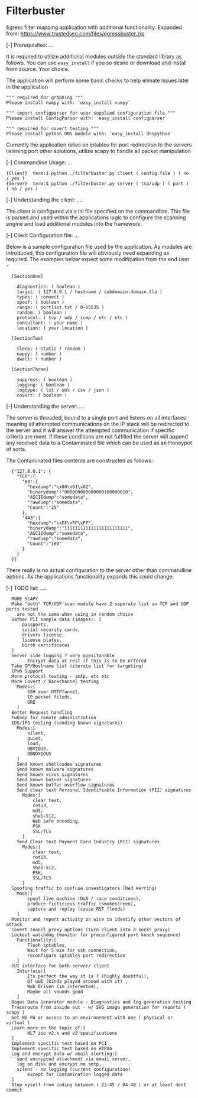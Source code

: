 Filterbuster
============

Egress filter mapping application with additional functionality.
Expanded from: https://www.trustedsec.com/files/egressbuster.zip

  [-] Prerequisites: ...

  It is required to utilize additional modules outside the standard library as follows. You can use
  `easy_install` if you so desire or download and install from source. Your choice.

  The application will perform some basic checks to help elimate issues later in the application

    """ required for graphing """
    Please install numpy with: `easy_install numpy`

    """ import configparser for user supplied configuration file """
    Please install ConfigParser with: `easy_install configparser`

    """ required for covert testing """
    Please install python DNS module with: `easy_install dnspython`

  Currently the application relies on iptables for port redirection to the servers listening port
  other solutions, utilize scapy to handle all packet manipulation

  [-] Commandline Usage: ...
  
    {Client}  term:$ python ./filterbuster.py client ( config.file ) ( no / yes )
    {Server}  term:$ python ./filterbuster.py server ( tcp/udp ) ( port ) ( no / yes )

  [-] Understanding the client: ....

  The client is configured via a ini file specified on the commandline. This file is parsed 
  and used within the applications logic to configure the scanning engine and load additional
  modules into the framework.
  
  [-] Client Configuration file: ...

  Below is a sample configuration file used by the application. As modules are introduced, this
  configuration file will obviously need expanding as required. The examples below expect some
  modification from the end user -

      [SectionOne]

        diagnostics: ( boolean )
        target: ( 127.0.0.1 / hostname / subdomain.domain.tla )
        types: ( connect )
        spoof: ( boolean )
        range: ( portlist.txt / 0-65535 )
        random: ( boolean )
        protocol: ( tcp / udp / icmp / etc / etc )
        consultant: ( your name )
        location: ( your location )
      
      [SectionTwo]
      
        sleep: ( static / random )
        nappy: ( number )
        dwell: ( number )
      
      [SectionThree]
      
        suppress: ( boolean )
        logging: ( boolean )
        logtype: ( txt / xml / csv / json )
        covert: ( boolean )

  [-] Understanding the server: ....
  
  The server is threaded, bound to a single port and listens on all interfaces meaning all attempted 
  communications on the IP stack will be redirected to the server and it will answer the attempted 
  communication if specific criteria are meet. If these conditions are not fulfilled the server will 
  append any received data to a Contaminated file which can be used as an Honeypot of sorts.

  The Contaminated files contents are constructed as follows:

      {"127.0.0.1": {
        "TCP":{
          "80":{
            "hexdump":"\x00\x01\x02",
            "binarydump":"000000000000000100000010",
            "ASCIIdump":"somedata",
            "rawdump":"somedata",
            "Count":"25"
          },
          "443":{
            "hexdump":"\xFF\xFF\xFF",
            "binarydump":"111111111111111111111111",
            "ASCIIdump":"somedata",
            "rawdump":"somedata",
            "Count":"100"              
          }
        }    
      }}
      
  There really is no actual configuration to the server other than commandline options. As the applications
  functionality expands this could change.
  
  [-] TODO list: ....

      MORE SCAPY
      Make "both" TCP/UDP scan module have 2 seperate list so TCP and UDP ports tested
        are not the same when using in random choice
      Gather PII sample data (images): [
          passports,
          social security cards,
          drivers license,
          license plates,
          birth certificates
      ]
      Server side logging ? very quesitonable
            Encrypt data at rest if this is to be offered
      Take IP/Hostname list (iterate list for targeting)
      IPv6 Support
      More protocol testing - smtp, etc etc
      More Covert / backchannel testing
        Modes:[
            SSH over HTTPTunnel,
            IP packet fileds,
            GRE
        ]
      Better Request handling
      FwKnop for remote administration
      IDS/IPS testing (sending known signatures)
        Modes:[
            silent,
            quiet,
            loud,
            OBVIOUS,
            OBNOXIOUS
        ]
        Send known shellcodes signatures
        Send known malware signatures
        Send known virus signatures
        Send known botnet signatures
        Send known buffer overflow signatures
        Send clear text Personal Identifiable Information (PII) signatures
          Modes:[
              clear text,
              rot13,
              md5,
              sha1-512,
              Web safe encoding,
              PSK
              SSL/TLS
          ]
        Send Clear text Payment Card Industry (PCI) signatures
          Modes:[
              clear text,
              rot13,
              md5,
              sha1-512,
              PSK,
              SSL/TLS
          ]
      Spoofing traffic to confuse investigators (Red Herring)
        Mode:[
            spoof live machine (DoS / race conditions),
            produce ficticious traffic (smokescreen),
            capture and replay (cause RST floods)
        ]
      Monitor and report activity on wire to identify other vectors of attack
      Covert tunnel proxy options (turn client into a socks proxy)
      Lockout watchdog (monitor for preconfigured port knock sequence)
        Functionality:[
            Flush iptables,
            Wait for 5 min for ssh connection,
            reconfigure iptables port redirection
        ]
      GUI interface for both server/ client
        Interface:[
            Its perfect the way it is ? (highly doubtful),
            QT GUI (kinda played around with it) ,
            Web Driven (im interested),
            Maybe all sounds good
        ]
      Bogus Data Generator module - Diagnostics and log generation testing
      Traceroute from inside out - w/ SVG image generation for reports ( scapy )
      Get NG FW or access to an environement with one ( physical or virtual )
      Learn more on the topic of:[
            HL7 iso v2.x and v3 specifications
      ]
      Implement specific test based on PCI
      Implement specific test based on HIPAA
      Log and encrypt data w/ email alerting:[
        send encrypted attachment via email server,
        log on disk and encrypt no smtp,
        silent - no logging (current configuration)
            except for Contamination logged data
      ]
      Stop myself from coding between ( 23:45 / 04:40 ) or at least dont commit
      
